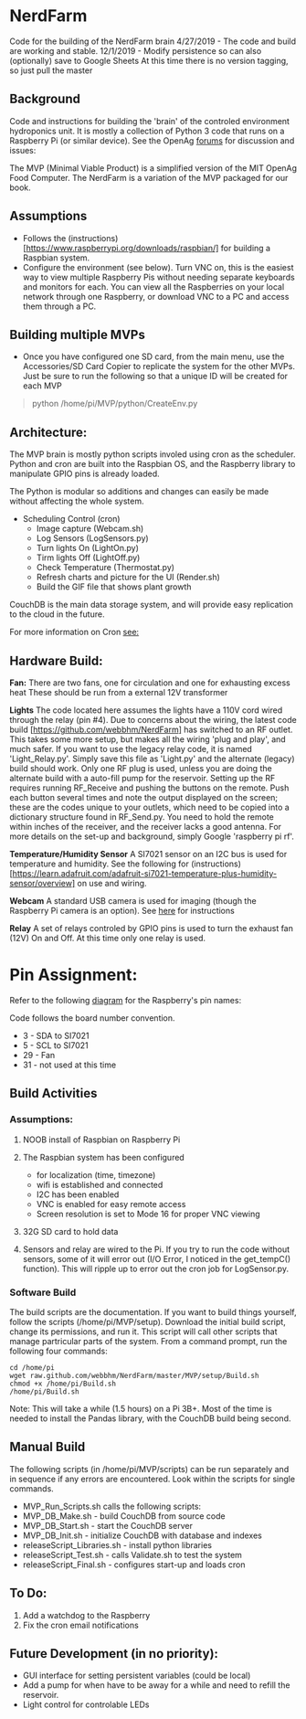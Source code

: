 # NerdFarm
Code for the building of the NerdFarm brain
4/27/2019 - The code and build are working and stable.
12/1/2019 - Modify persistence so can also (optionally) save to Google Sheets
At this time there is no version tagging, so just pull the master
## Background 

Code and instructions for building the 'brain' of the controled environment hydroponics unit.
It is mostly a collection of Python 3 code that runs on a Raspberry Pi (or similar device).  See the OpenAg [forums](http://forum.openag.media.mit.edu/) for discussion and issues:

The MVP (Minimal Viable Product) is a simplified version of the MIT OpenAg Food Computer.  The NerdFarm is a variation of the MVP packaged for our book.

## Assumptions

 - Follows the (instructions)[https://www.raspberrypi.org/downloads/raspbian/] for building a Raspbian system.
 - Configure the environment (see below).  Turn VNC on, this is the easiest way to view multiple Raspberry Pis without needing separate keyboards and monitors for each.  You can view all the Raspberries on your local network through one Raspberry, or download VNC to a PC and access them through a PC.
 
 ## Building multiple MVPs
  - Once you have configured one SD card, from the main menu, use the Accessories/SD Card Copier to replicate the system for the other MVPs.  Just be sure to run the following so that a unique ID will be created for each MVP
  
  > python /home/pi/MVP/python/CreateEnv.py

## Architecture:
The MVP brain is mostly python scripts involed using cron as the scheduler.  
Python and cron are built into the Raspbian OS, and the Raspberry library to manipulate GPIO pins is already loaded.

The Python is modular so additions and changes can easily be made without affecting the whole system.

- Scheduling Control (cron)
  - Image capture (Webcam.sh)
  - Log Sensors (LogSensors.py)
  - Turn lights On (LightOn.py)
  - Tirm lights Off (LightOff.py)
  - Check Temperature (Thermostat.py)
  - Refresh charts and picture for the UI (Render.sh)
  - Build the GIF file that shows plant growth

CouchDB is the main data storage system, and will provide easy replication to the cloud in the future.

For more information on Cron [see:](https://docs.oracle.com/cd/E23824_01/html/821-1451/sysrescron-24589.html)

## Hardware Build:

**Fan:**
There are two fans, one for circulation and one for exhausting excess heat  These should be run from a external 12V transformer

**Lights**
The code located here assumes the lights have a 110V cord wired through the relay (pin #4).  Due to concerns about the wiring, the latest code build [https://github.com/webbhm/NerdFarm] has switched to an RF outlet.  This takes some more setup, but makes all the wiring 'plug and play', and much safer.  If you want to use the legacy relay code, it is named 'Light_Relay.py'.  Simply save this file as 'Light.py' and the alternate (legacy) build should work.
Only one RF plug is used, unless you are doing the alternate build with a auto-fill pump for the reservoir.
Setting up the RF requires running RF_Receive and pushing the buttons on the remote.  Push each button several times and note the output displayed on the screen; these are the codes unique to your outlets, which need to be copied into a dictionary structure found in RF_Send.py.  You need to hold the remote within inches of the receiver, and the receiver lacks a good antenna.  For more details on the set-up and background, simply Google 'raspberry pi rf'.

**Temperature/Humidity Sensor**
A SI7021 sensor on an I2C bus is used for temperature and humidity.  See the following for (instructions)[https://learn.adafruit.com/adafruit-si7021-temperature-plus-humidity-sensor/overview] on use and wiring.

**Webcam**
A standard USB camera is used for imaging (though the Raspberry Pi camera is an option).  See [here](https://www.raspberrypi.org/documentation/usage/webcams/) for instructions

**Relay**
A set of relays controled by GPIO pins is used to turn the exhaust fan (12V) On and Off.  At this time only one relay is used.

# Pin Assignment:
Refer to the following [diagram](https://docs.particle.io/datasheets/raspberrypi-datasheet/#pin-out-diagram) for the Raspberry's pin names:

Code follows the board number convention.

- 3 - SDA to SI7021
- 5 - SCL to SI7021
- 29 - Fan
- 31 - not used at this time


## Build Activities
### Assumptions:
1. NOOB install of Raspbian on Raspberry Pi
2. The Raspbian system has been configured 
    - for localization (time, timezone)
    - wifi is established and connected
    - I2C has been enabled
    - VNC is enabled for easy remote access
    - Screen resolution is set to Mode 16 for proper VNC viewing
    
2. 32G SD card to hold data
3. Sensors and relay are wired to the Pi.  If you try to run the code without sensors, some of it will error out (I/O Error, I noticed in the get_tempC() function).  This will ripple up to error out the cron job for LogSensor.py.
>
### Software Build

The build scripts are the documentation.  If you want to build things yourself, follow the scripts (/home/pi/MVP/setup).
Download the initial build script, change its permissions, and run it.  This script will call other scripts that manage partricular parts of the system.  From a command prompt, run the following four commands:

```
cd /home/pi
wget raw.github.com/webbhm/NerdFarm/master/MVP/setup/Build.sh
chmod +x /home/pi/Build.sh
/home/pi/Build.sh
```

Note: This will take a while (1.5 hours) on a Pi 3B+.  Most of the time is needed to install the Pandas library, with the CouchDB build being second.

## Manual Build
The following scripts (in /home/pi/MVP/scripts) can be run separately and in sequence if any errors are encountered.  Look within the scripts for single commands.

- MVP_Run_Scripts.sh calls the following scripts:
- MVP_DB_Make.sh - build CouchDB from source code
- MVP_DB_Start.sh - start the CouchDB server
- MVP_DB_Init.sh - initialize CouchDB with database and indexes
- releaseScript_Libraries.sh - install python libraries
- releaseScript_Test.sh - calls Validate.sh to test the system
- releaseScript_Final.sh - configures start-up and loads cron

## To Do:
1. Add a watchdog to the Raspberry
2. Fix the cron email notifications

## Future Development (in no priority):
- GUI interface for setting persistent variables (could be local)
- Add a pump for when have to be away for a while and need to refill the reservoir.
- Light control for controlable LEDs
